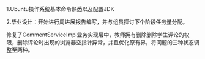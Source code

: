 1.Ubuntu操作系统基本命令熟悉以及配置JDK

2.毕业设计：开始进行周进展报告编写，并与组员探讨下个阶段任务量分配。

修复了CommentServiceImpl业务实现层中，教师拥有删除删除学生评论的权限，删除评论时出现的浏览器空指针异常，并且优化原有界，将问题的三种状态调整至两种。